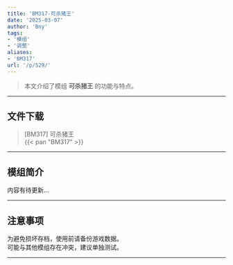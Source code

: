 ```yaml
---
title: 'BM317-可杀猪王'
date: '2025-03-07'
author: 'Bny'
tags:
- '模组'
- '调整'
aliases:
- 'BM317'
url: '/p/529/'
---
```


> 本文介绍了模组 **可杀猪王** 的功能与特点。

---

## 文件下载

> [BM317] 可杀猪王  
{{< pan "BM317" >}}  

---

## 模组简介

>  
内容有待更新...  

---

## 注意事项

>  
为避免损坏存档，使用前请备份游戏数据。  
可能与其他模组存在冲突，建议单独测试。  

---

